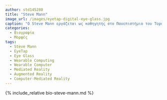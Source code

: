```yaml
---
author: std145280
title: "Steve Mann"
image_url: /images/eyetap-digital-eye-glass.jpg
caption: "O Steve Mann εργάζεται ως καθηγητής στο Πανεπιστήμιο του Τορόντο και έχει αναγνωριστεί ως ο «Πατέρας του Φορετού υπολογισμού» για το έργο του."
categories:
  - Βιογραφία
  - Μορφές
tags:
  - Steve Mann
  - EyeTap
  - Eye Glass
  - Wearable Computing
  - Wearable Computer  
  - Mediated Reality
  - Augmented Reality
  - Computer-Mediated Reality
---
```


{% include_relative bio-steve-mann.md %}
